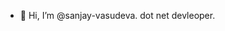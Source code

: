 - 👋 Hi, I’m @sanjay-vasudeva. dot net devleoper. 
<!---
sanjay-vasudeva/sanjay-vasudeva is a ✨ special ✨ repository because its `README.md` (this file) appears on your GitHub profile.
You can click the Preview link to take a look at your changes.
--->
